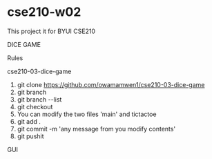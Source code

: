 # cse210-w02

This project it for BYUI CSE210

DICE GAME

Rules

cse210-03-dice-game

1. git clone https://github.com/owamamwen1/cse210-03-dice-game
2. git branch <name your branch>
3. git branch --list
4. git checkout <name of the branch you create>
5. You can modify the two files 'main' and tictactoe
6. git add .
7. git commit -m 'any message from you modify contents'
8. git pushit

GUI
